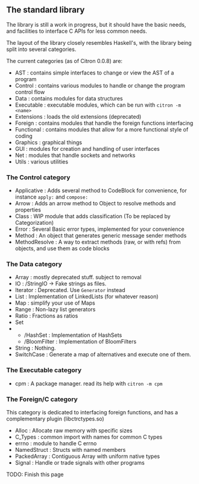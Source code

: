 ## The standard library

The library is still a work in progress, but it should have the basic needs, and facilities to interface C APIs for less common needs.

The layout of the library closely resembles Haskell's, with the library being split into several categories.

The current categories \(as of Citron 0.0.8\) are:

* AST : contains simple interfaces to change or view the AST of a program
* Control : contains various modules to handle or change the program control flow
* Data : contains modules for data structures
* Executable : executable modules, which can be run with `citron -m <name>`
* Extensions : loads the old extensions \(deprecated\)
* Foreign : contains modules that handle the foreign functions interfacing
* Functional : contains modules that allow for a more functional style of coding
* Graphics : graphical things
* GUI : modules for creation and handling of user interfaces
* Net : modules that handle sockets and networks
* Utils : various utilities

### The Control category

* Applicative : Adds several method to CodeBlock for convenience, for instance `apply:` and `compose:`
* Arrow : Adds an arrow method to Object to resolve methods and properties
* Class : WIP module that adds classification \(To be replaced by Categorization\)
* Error : Several Basic error types, implemented for your convenience
* Method : An object that generates generic message sender methods
* MethodResolve : A way to extract methods \(raw, or with refs\) from objects, and use them as code blocks

### The Data category

* Array : mostly deprecated stuff. subject to removal
* IO : /StringIO -&gt; Fake strings as files.
* Iterator : Deprecated. Use `Generator` instead
* List : Implementation of LinkedLists \(for whatever reason\)
* Map : simplify your use of Maps
* Range : Non-lazy list generators
* Ratio : Fractions as ratios
* Set
* * /HashSet : Implementation of HashSets
  * /BloomFilter : Implementation of BloomFilters 
* String : Nothing.
* SwitchCase : Generate a map of alternatives and execute one of them.

### The Executable category

* cpm : A package manager. read its help with `citron -m cpm`

### The Foreign/C category

This category is dedicated to interfacing foreign functions, and has a complementary plugin \(libctrctypes.so\)

* Alloc : Allocate raw memory with specific sizes
* C\_Types : common import with names for common C types
* errno : module to handle C errno
* NamedStruct : Structs with named members
* PackedArray : Contiguous Array with uniform native types
* Signal : Handle or trade signals with other programs



TODO: Finish this page



